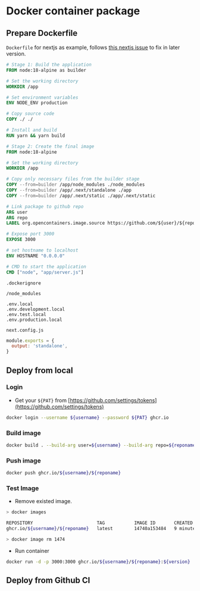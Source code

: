 # Docker container package

## Prepare Dockerfile

`Dockerfile` for nextjs as example, follows [this nextjs issue](https://github.com/vercel/next.js/discussions/39432#discussioncomment-3664014) to fix in later version.

```dockerfile
# Stage 1: Build the application
FROM node:18-alpine as builder

# Set the working directory
WORKDIR /app

# Set environment variables
ENV NODE_ENV production

# Copy source code
COPY ./ ./

# Install and build
RUN yarn && yarn build

# Stage 2: Create the final image
FROM node:18-alpine

# Set the working directory
WORKDIR /app

# Copy only necessary files from the builder stage
COPY --from=builder /app/node_modules ./node_modules
COPY --from=builder /app/.next/standalone ./app
COPY --from=builder /app/.next/static ./app/.next/static

# Link package to github repo
ARG user
ARG repo
LABEL org.opencontainers.image.source https://github.com/${user}/${repo}

# Expose port 3000
EXPOSE 3000

# set hostname to localhost
ENV HOSTNAME "0.0.0.0"

# CMD to start the application
CMD ["node", "app/server.js"]
```

`.dockerignore`

```
/node_modules

.env.local
.env.development.local
.env.test.local
.env.production.local
```

`next.config.js`

```javascript
module.exports = {
  output: 'standalone',
}
```

## Deploy from local

### Login

- Get your `${PAT}` from [https://github.com/settings/tokens](https://github.com/settings/tokens)

```bash
docker login --username ${username} --password ${PAT} ghcr.io
```

### Build image

```bash
docker build . --build-arg user=${username} --build-arg repo=${reponame} -t ghcr.io/${username}/${reponame}:${version} --no-cache
```

### Push image

```bash
docker push ghcr.io/${username}/${reponame}
```

### Test Image

- Remove existed image.

```bash
> docker images

REPOSITORY                        TAG           IMAGE ID       CREATED             SIZE
ghcr.io/${username}/${reponame}   latest        14740a153484   9 minutes ago       511MB

> docker image rm 1474
```

- Run container

```bash
docker run -d -p 3000:3000 ghcr.io/${username}/${reponame}:${version}
```

## Deploy from Github CI
